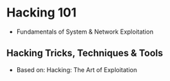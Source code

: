 # Hacking 101
- Fundamentals of System & Network Exploitation

## Hacking Tricks, Techniques & Tools

- Based on: Hacking: The Art of Exploitation